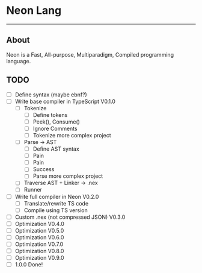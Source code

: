 # Neon Lang
---

## About
Neon is a Fast, All-purpose, Multiparadigm, Compiled programming language. 

## TODO
- [ ] Define syntax (maybe ebnf?)
- [ ] Write base compiler in TypeScript V0.1.0
  - [ ] Tokenize
    - [ ] Define tokens
    - [ ] Peek(), Consume()
    - [ ] Ignore Comments
    - [ ] Tokenize more complex project
  - [ ] Parse -> AST
    - [ ] Define AST syntax
    - [ ] Pain
    - [ ] Pain
    - [ ] Success
    - [ ] Parse more complex project
  - [ ] Traverse AST + Linker -> .nex
  - [ ] Runner
- [ ] Write full compiler in Neon V0.2.0
  - [ ] Translate/rewrite TS code
  - [ ] Compile using TS version
- [ ] Custom .nex (not compressed JSON) V0.3.0
- [ ] Optimization V0.4.0
- [ ] Optimization V0.5.0
- [ ] Optimization V0.6.0
- [ ] Optimization V0.7.0
- [ ] Optimization V0.8.0
- [ ] Optimization V0.9.0
- [ ] 1.0.0 Done!
